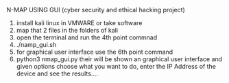 N-MAP USING GUI (cyber security and ethical hacking project)


1) install kali linux in VMWARE or take software
2) map that 2 files in the folders of kali 
3) open the terminal and run the 4th point commnad
4) ./namp_gui.sh
5) for graphical user interface use the 6th point command
6) python3 nmap_gui.py
their will be shown an graphical user interface and given options choose what  you want to do,
enter the IP Address of the device and see the results....
